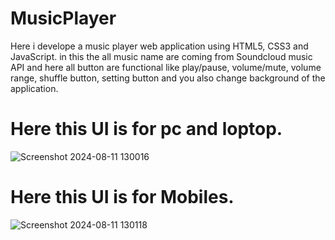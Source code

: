 # MusicPlayer
Here i develope a music player web application using HTML5, CSS3 and JavaScript. in this the all music name are coming from Soundcloud music API and here all button are functional like play/pause, volume/mute, volume range, shuffle button, setting button and you also change background of the application.

# Here this UI is for pc and loptop.

![Screenshot 2024-08-11 130016](https://github.com/user-attachments/assets/e38fc49e-45f4-4271-b27b-d36343344eed)

# Here this UI is for Mobiles.

![Screenshot 2024-08-11 130118](https://github.com/user-attachments/assets/94a86c1a-d250-4e83-9cab-9abdaa367952)


